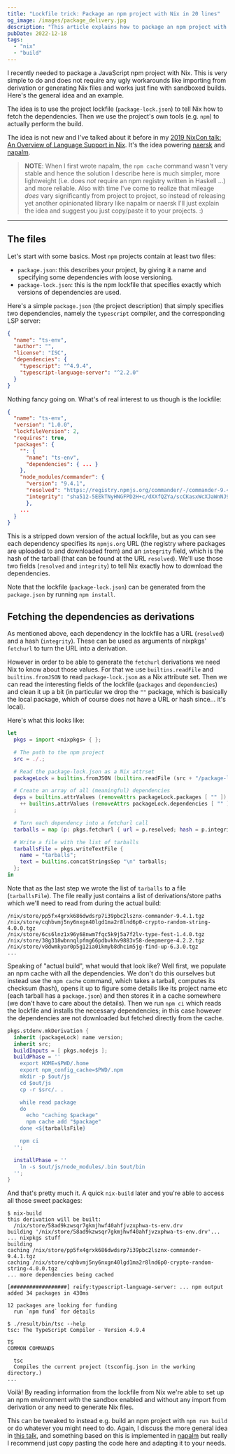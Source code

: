 ```yaml
---
title: "Lockfile trick: Package an npm project with Nix in 20 lines"
og_image: /images/package_delivery.jpg
description: "This article explains how to package an npm project with Nix by using information from the lockfile directly to download the dependencies."
pubDate: 2022-12-18
tags:
  - "nix"
  - "build"
---
```


I recently needed to package a JavaScript npm project with Nix. This is very simple to do and does not require any ugly workarounds like importing from derivation or generating Nix files and works just fine with sandboxed builds. Here's the general idea and an example.

<!--more-->

The idea is to use the project lockfile (`package-lock.json`) to tell Nix how to fetch the dependencies. Then we use the project's own tools (e.g. `npm`) to actually perform the build.

The idea is not new and I've talked about it before in my [2019 NixCon talk: An Overview of Language Support in Nix](https://nmattia.com/posts/2019-11-12-language-support-overview-nixcon.html). It's the idea powering [naersk](https://github.com/nix-community/naersk) and [napalm](https://github.com/nix-community/napalm).

> **NOTE**: When I first wrote napalm, the `npm cache` command wasn't very stable and hence the solution I describe here is much simpler, more lightweight (i.e. does _not_ require an npm registry written in Haskell ...) and more reliable. Also with time I've come to realize that mileage _does_ vary significantly from project to project, so instead of releasing yet another opinionated library like napalm or naersk I'll just explain the idea and suggest you just copy/paste it to your projects. :)

---

## The files

Let's start with some basics. Most `npm` projects contain at least two files:

- `package.json`: this describes your project, by giving it a name and specifying some dependencies with loose versioning.
- `package-lock.json`: this is the npm lockfile that specifies exactly which versions of dependencies are used.

Here's a simple `package.json` (the project description) that simply specifies two dependencies, namely the `typescript` compiler, and the corresponding LSP server:

```json
{
  "name": "ts-env",
  "author": "",
  "license": "ISC",
  "dependencies": {
    "typescript": "^4.9.4",
    "typescript-language-server": "^2.2.0"
  }
}
```

Nothing fancy going on. What's of real interest to us though is the lockfile:

```json
{
  "name": "ts-env",
  "version": "1.0.0",
  "lockfileVersion": 2,
  "requires": true,
  "packages": {
    "": {
      "name": "ts-env",
      "dependencies": { ... }
    },
    "node_modules/commander": {
      "version": "9.4.1",
      "resolved": "https://registry.npmjs.org/commander/-/commander-9.4.1.tgz",
      "integrity": "sha512-5EEkTNyHNGFPD2H+c/dXXfQZYa/scCKasxWcXJaWnNJ99pnQN9Vnmqow+p+PlFPE63Q6mThaZws1T+HxfpgtPw==",
      },
    ...
  }
}
```

This is a stripped down version of the actual lockfile, but as you can see each dependency specifies its `npmjs.org` URL (the registry where packages are uploaded to and downloaded from) and an `integrity` field, which is the hash of the tarball (that can be found at the URL `resolved`). We'll use those two fields (`resolved` and `integrity`) to tell Nix exactly how to download the dependencies.

Note that the lockfile (`package-lock.json`) can be generated from the `package.json` by running `npm install`.

## Fetching the dependencies as derivations

As mentioned above, each dependency in the lockfile has a URL (`resolved`) and a hash (`integrity`). These can be used as arguments of nixpkgs' `fetchurl` to turn the URL into a derivation.

However in order to be able to generate the `fetchurl` derivations we need Nix to know about those values. For that we use `builtins.readFile` and `builtins.fromJSON` to read `package-lock.json` as a Nix attribute set. Then we can read the interesting fields of the lockfile (`packages` and `dependencies`) and clean it up a bit (in particular we drop the `""` package, which is basically the local package, which of course does not have a URL or hash since... it's local).

Here's what this looks like:

```nix
let
  pkgs = import <nixpkgs> { };

  # The path to the npm project
  src = ./.;

  # Read the package-lock.json as a Nix attrset
  packageLock = builtins.fromJSON (builtins.readFile (src + "/package-lock.json"));

  # Create an array of all (meaningful) dependencies
  deps = builtins.attrValues (removeAttrs packageLock.packages [ "" ])
    ++ builtins.attrValues (removeAttrs packageLock.dependencies [ "" ])
  ;

  # Turn each dependency into a fetchurl call
  tarballs = map (p: pkgs.fetchurl { url = p.resolved; hash = p.integrity; }) deps;

  # Write a file with the list of tarballs
  tarballsFile = pkgs.writeTextFile {
    name = "tarballs";
    text = builtins.concatStringsSep "\n" tarballs;
  };
in
```

Note that as the last step we wrote the list of `tarballs` to a file (`tarballsFile`). The file really just contains a list of derivations/store paths which we'll need to read from during the actual build:

```
/nix/store/pp5fx4grxk686dwdsrp7i39pbc2lsznx-commander-9.4.1.tgz
/nix/store/cqhbvmj5ny6nxgn40lgd1ma2r8lnd6p0-crypto-random-string-4.0.0.tgz
/nix/store/6cs6lnz1x96y68nwm7fqc5k9j5a7f2lv-type-fest-1.4.0.tgz
/nix/store/38g318wbnnqlpfmg66pdbvkhv9883v58-deepmerge-4.2.2.tgz
/nix/store/v8dwmkyar0p5g12ia0ikmyb8dhcim5jg-find-up-6.3.0.tgz
...
```

Speaking of "actual build", what would that look like? Well first, we populate an npm cache with all the dependencies. We don't do this ourselves but instead use the `npm cache` command, which takes a tarball, computes its checksum (hash), opens it up to figure some details like its project name etc (each tarball has a `package.json`) and then stores it in a cache somewhere (we don't have to care about the details). Then we run `npm ci` which reads the lockfile and installs the necessary dependencies; in this case however the dependencies are not downloaded but fetched directly from the cache.

```nix
pkgs.stdenv.mkDerivation {
  inherit (packageLock) name version;
  inherit src;
  buildInputs = [ pkgs.nodejs ];
  buildPhase = ''
    export HOME=$PWD/.home
    export npm_config_cache=$PWD/.npm
    mkdir -p $out/js
    cd $out/js
    cp -r $src/. .

    while read package
    do
      echo "caching $package"
      npm cache add "$package"
    done <${tarballsFile}

    npm ci
  '';

  installPhase = ''
    ln -s $out/js/node_modules/.bin $out/bin
  '';
}
```

And that's pretty much it. A quick `nix-build` later and you're able to access all those sweet packages:

```shell
$ nix-build
this derivation will be built:
  /nix/store/58ad9kzwsqr7gkmjhwf40ahfjvzxphwa-ts-env.drv
building '/nix/store/58ad9kzwsqr7gkmjhwf40ahfjvzxphwa-ts-env.drv'...
... nixpkgs stuff
building
caching /nix/store/pp5fx4grxk686dwdsrp7i39pbc2lsznx-commander-9.4.1.tgz
caching /nix/store/cqhbvmj5ny6nxgn40lgd1ma2r8lnd6p0-crypto-random-string-4.0.0.tgz
... more dependencies being cached

[##################] reify:typescript-language-server: ... npm output
added 34 packages in 430ms

12 packages are looking for funding
  run `npm fund` for details

$ ./result/bin/tsc --help
tsc: The TypeScript Compiler - Version 4.9.4
                                                                                      TS
COMMON COMMANDS

  tsc
  Compiles the current project (tsconfig.json in the working directory.)
...
```

Voilà! By reading information from the lockfile from Nix we're able to set up an npm environment _with_ the sandbox enabled and without any import from derivation or any need to generate Nix files.

This can be tweaked to instead e.g. build an npm project with `npm run build` or do whatever you might need to do. Again, I discuss the more general idea in [this talk](https://nmattia.com/posts/2019-11-12-language-support-overview-nixcon.html), and something based on this is implemented in [napalm](https://github.com/nix-community/napalm) but really I recommend just copy pasting the code here and adapting it to your needs.

